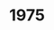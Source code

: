 ---
title: '1975'
countries:
- country: DNK
  indice: 0.35071006152868495
- country: FIN
  indice: 0.27324435789559615
- country: FRA
  indice: 0.35620652755484217
- country: KOR
  indice: 0.2147318924165925
- country: NLD
  indice: 0.3385184322333696
- country: NZL
  indice: 0.3098377786624204
- country: NOR
  indice: 0.313822728604023
- country: CHN
  indice: 0.15337836019697018
---
